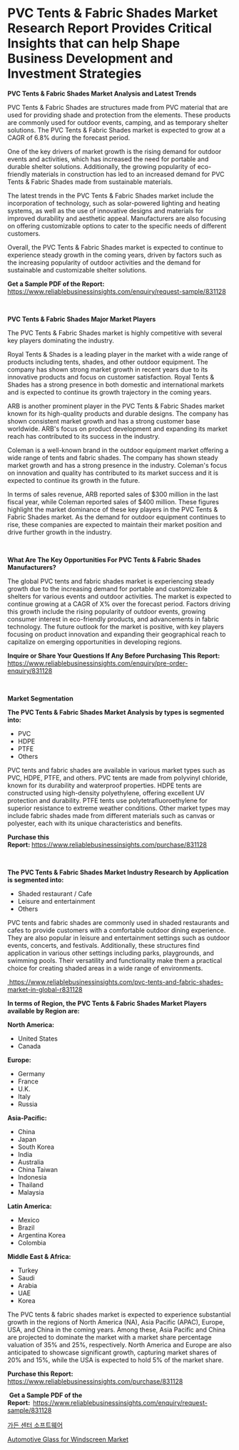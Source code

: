 <p><h1>PVC Tents & Fabric Shades Market Research Report Provides Critical Insights that can help Shape Business Development and Investment Strategies</h1></p><p><strong>PVC Tents & Fabric Shades Market Analysis and Latest Trends</strong></p>
<p><p>PVC Tents & Fabric Shades are structures made from PVC material that are used for providing shade and protection from the elements. These products are commonly used for outdoor events, camping, and as temporary shelter solutions. The PVC Tents & Fabric Shades market is expected to grow at a CAGR of 6.8% during the forecast period.</p><p>One of the key drivers of market growth is the rising demand for outdoor events and activities, which has increased the need for portable and durable shelter solutions. Additionally, the growing popularity of eco-friendly materials in construction has led to an increased demand for PVC Tents & Fabric Shades made from sustainable materials.</p><p>The latest trends in the PVC Tents & Fabric Shades market include the incorporation of technology, such as solar-powered lighting and heating systems, as well as the use of innovative designs and materials for improved durability and aesthetic appeal. Manufacturers are also focusing on offering customizable options to cater to the specific needs of different customers.</p><p>Overall, the PVC Tents & Fabric Shades market is expected to continue to experience steady growth in the coming years, driven by factors such as the increasing popularity of outdoor activities and the demand for sustainable and customizable shelter solutions.</p></p>
<p><strong>Get a Sample PDF of the Report:&nbsp;</strong> <a href="https://www.reliablebusinessinsights.com/enquiry/request-sample/831128">https://www.reliablebusinessinsights.com/enquiry/request-sample/831128</a></p>
<p>&nbsp;</p>
<p><strong>PVC Tents & Fabric Shades Major Market Players</strong></p>
<p><p>The PVC Tents & Fabric Shades market is highly competitive with several key players dominating the industry. </p><p>Royal Tents & Shades is a leading player in the market with a wide range of products including tents, shades, and other outdoor equipment. The company has shown strong market growth in recent years due to its innovative products and focus on customer satisfaction. Royal Tents & Shades has a strong presence in both domestic and international markets and is expected to continue its growth trajectory in the coming years.</p><p>ARB is another prominent player in the PVC Tents & Fabric Shades market known for its high-quality products and durable designs. The company has shown consistent market growth and has a strong customer base worldwide. ARB's focus on product development and expanding its market reach has contributed to its success in the industry.</p><p>Coleman is a well-known brand in the outdoor equipment market offering a wide range of tents and fabric shades. The company has shown steady market growth and has a strong presence in the industry. Coleman's focus on innovation and quality has contributed to its market success and it is expected to continue its growth in the future.</p><p>In terms of sales revenue, ARB reported sales of $300 million in the last fiscal year, while Coleman reported sales of $400 million. These figures highlight the market dominance of these key players in the PVC Tents & Fabric Shades market. As the demand for outdoor equipment continues to rise, these companies are expected to maintain their market position and drive further growth in the industry.</p></p>
<p>&nbsp;</p>
<p><strong>What Are The Key Opportunities For PVC Tents & Fabric Shades Manufacturers?</strong></p>
<p><p>The global PVC tents and fabric shades market is experiencing steady growth due to the increasing demand for portable and customizable shelters for various events and outdoor activities. The market is expected to continue growing at a CAGR of X% over the forecast period. Factors driving this growth include the rising popularity of outdoor events, growing consumer interest in eco-friendly products, and advancements in fabric technology. The future outlook for the market is positive, with key players focusing on product innovation and expanding their geographical reach to capitalize on emerging opportunities in developing regions.</p></p>
<p><strong>Inquire or Share Your Questions If Any Before Purchasing This Report:</strong> <a href="https://www.reliablebusinessinsights.com/enquiry/pre-order-enquiry/831128">https://www.reliablebusinessinsights.com/enquiry/pre-order-enquiry/831128</a></p>
<p>&nbsp;</p>
<p><strong>Market Segmentation</strong></p>
<p><strong>The PVC Tents & Fabric Shades Market Analysis by types is segmented into:</strong></p>
<p><ul><li>PVC</li><li>HDPE</li><li>PTFE</li><li>Others</li></ul></p>
<p><p>PVC tents and fabric shades are available in various market types such as PVC, HDPE, PTFE, and others. PVC tents are made from polyvinyl chloride, known for its durability and waterproof properties. HDPE tents are constructed using high-density polyethylene, offering excellent UV protection and durability. PTFE tents use polytetrafluoroethylene for superior resistance to extreme weather conditions. Other market types may include fabric shades made from different materials such as canvas or polyester, each with its unique characteristics and benefits.</p></p>
<p><strong>Purchase this Report:&nbsp;</strong><a href="https://www.reliablebusinessinsights.com/purchase/831128">https://www.reliablebusinessinsights.com/purchase/831128</a></p>
<p>&nbsp;</p>
<p><strong>The PVC Tents & Fabric Shades Market Industry Research by Application is segmented into:</strong></p>
<p><ul><li>Shaded restaurant / Cafe</li><li>Leisure and entertainment</li><li>Others</li></ul></p>
<p><p>PVC tents and fabric shades are commonly used in shaded restaurants and cafes to provide customers with a comfortable outdoor dining experience. They are also popular in leisure and entertainment settings such as outdoor events, concerts, and festivals. Additionally, these structures find application in various other settings including parks, playgrounds, and swimming pools. Their versatility and functionality make them a practical choice for creating shaded areas in a wide range of environments.</p></p>
<p><a href="https://www.reliablebusinessinsights.com/pvc-tents-and-fabric-shades-market-in-global-r831128">&nbsp;https://www.reliablebusinessinsights.com/pvc-tents-and-fabric-shades-market-in-global-r831128</a></p>
<p><strong>In terms of Region, the PVC Tents & Fabric Shades Market Players available by Region are:</strong></p>
<p>
    <p> <strong> North America: </strong>
        <ul>
            <li>United States</li>
            <li>Canada</li>
        </ul>
        </p> 
    <p> <strong> Europe: </strong>
        <ul>
            <li>Germany</li>
            <li>France</li>
            <li>U.K.</li>
            <li>Italy</li>
            <li>Russia</li>
        </ul>
        </p> 
    <p> <strong> Asia-Pacific: </strong>
        <ul>
            <li>China</li>
            <li>Japan</li>
            <li>South Korea</li>
            <li>India</li>
            <li>Australia</li>
            <li>China Taiwan</li>
            <li>Indonesia</li>
            <li>Thailand</li>
            <li>Malaysia</li>
        </ul>
        </p> 
    <p> <strong> Latin America: </strong>
        <ul>
            <li>Mexico</li>
            <li>Brazil</li>
            <li>Argentina Korea</li>
            <li>Colombia</li>
        </ul>
        </p> 
    <p> <strong> Middle East & Africa: </strong>
        <ul>
            <li>Turkey</li>
            <li>Saudi</li>
            <li>Arabia</li>
            <li>UAE</li>
            <li>Korea</li>
        </ul>
    </p>
    </p>
<p><p>The PVC tents & fabric shades market is expected to experience substantial growth in the regions of North America (NA), Asia Pacific (APAC), Europe, USA, and China in the coming years. Among these, Asia Pacific and China are projected to dominate the market with a market share percentage valuation of 35% and 25%, respectively. North America and Europe are also anticipated to showcase significant growth, capturing market shares of 20% and 15%, while the USA is expected to hold 5% of the market share.</p></p>
<p><strong>Purchase this Report: </strong><a href="https://www.reliablebusinessinsights.com/purchase/831128">https://www.reliablebusinessinsights.com/purchase/831128</a></p>
<p>&nbsp;<strong>Get a Sample PDF of the Report:&nbsp;&nbsp;</strong><a href="https://www.reliablebusinessinsights.com/enquiry/request-sample/831128">https://www.reliablebusinessinsights.com/enquiry/request-sample/831128</a></p>
<p><strong></strong></p>
<p><p><a href="https://github.com/alpinestartsekian/Market-Research-Report-List-1/blob/main/5961635184203.md">가든 센터 소프트웨어</a></p><p><a href="https://github.com/Shjsi3663/Market-Research-Report-List-1/blob/main/automotive-glass-for-windscreen-market.md">Automotive Glass for Windscreen Market</a></p></p>